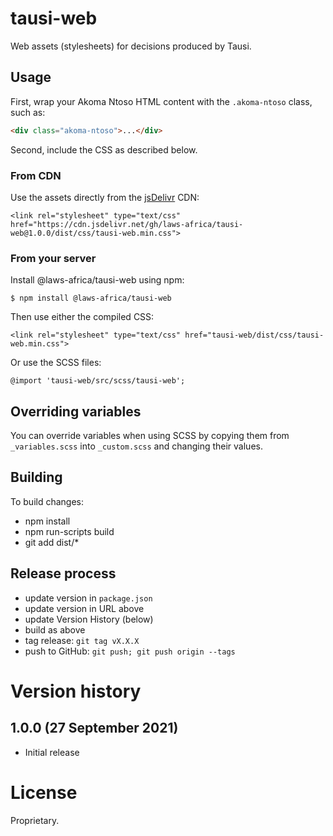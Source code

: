 # tausi-web

Web assets (stylesheets) for decisions produced by Tausi.

## Usage

First, wrap your Akoma Ntoso HTML content with the `.akoma-ntoso` class, such as:

```html
<div class="akoma-ntoso">...</div>
```

Second, include the CSS as described below.

### From CDN

Use the assets directly from the [jsDelivr](https://www.jsdelivr.com) CDN:

    <link rel="stylesheet" type="text/css" href="https://cdn.jsdelivr.net/gh/laws-africa/tausi-web@1.0.0/dist/css/tausi-web.min.css">

### From your server

Install @laws-africa/tausi-web using npm:

    $ npm install @laws-africa/tausi-web

Then use either the compiled CSS:

    <link rel="stylesheet" type="text/css" href="tausi-web/dist/css/tausi-web.min.css">

Or use the SCSS files:

    @import 'tausi-web/src/scss/tausi-web';

## Overriding variables

You can override variables when using SCSS by copying them from ``_variables.scss`` into ``_custom.scss`` and changing
their values.

## Building

To build changes:

* npm install
* npm run-scripts build
* git add dist/*

## Release process

* update version in `package.json`
* update version in URL above
* update Version History (below)
* build as above
* tag release: `git tag vX.X.X`
* push to GitHub: `git push; git push origin --tags`

# Version history

## 1.0.0 (27 September 2021)

* Initial release

# License

Proprietary.
